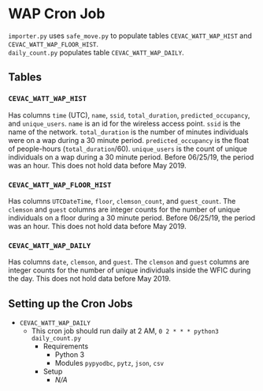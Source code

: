 # WAP Cron Job
`importer.py` uses `safe_move.py` to populate tables `CEVAC_WATT_WAP_HIST` and
`CEVAC_WATT_WAP_FLOOR_HIST`.  
`daily_count.py` populates table `CEVAC_WATT_WAP_DAILY`.

## Tables
### `CEVAC_WATT_WAP_HIST`
Has columns `time` (UTC), `name`, `ssid`, `total_duration`,
`predicted_occupancy`, and `unique_users`. `name` is an id for the wireless
access point. `ssid` is the name of the network. `total_duration` is the number
of minutes individuals were on a wap during a 30 minute period.
`predicted_occupancy` is the float of people-hours (`total_duration`/60).
`unique_users` is the count of unique individuals on a wap during a 30 minute
period. Before 06/25/19, the period was an hour. This does not hold data before
May 2019.
### `CEVAC_WATT_WAP_FLOOR_HIST`
Has columns `UTCDateTime`, `floor`, `clemson_count`, and `guest_count`. The
`clemson` and `guest` columns are integer counts for the number of unique
individuals on a floor during a 30 minute period. Before 06/25/19, the period
was an hour. This does not hold data before May 2019.
### `CEVAC_WATT_WAP_DAILY`
Has columns `date`, `clemson`, and `guest`. The `clemson` and `guest` columns
are integer counts for the number of unique individuals inside the WFIC during
the day. This does not hold data before May 2019.

## Setting up the Cron Jobs
* `CEVAC_WATT_WAP_DAILY`
  * This cron job should run daily at 2 AM, `0 2 * * * python3 daily_count.py`
	* Requirements
		* Python 3
		* Modules `pypyodbc`, `pytz`, `json`, `csv`
	* Setup
		* *N/A*
